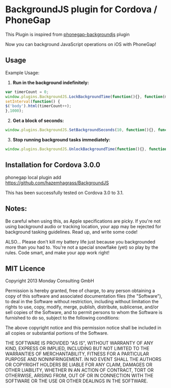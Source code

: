 # BackgroundJS plugin for Cordova / PhoneGap

This Plugin is inspired from [phonegap-backgroundjs](https://github.com/jocull/phonegap-backgroundjs) plugin

Now you can background JavaScript operations on iOS with PhoneGap!

## Usage

Example Usage: 

1. **Run in the background indefinitely:**

```js
var timerCount = 0;
window.plugins.BackgroundJS.LockBackgroundTime(function(){}, function(msg){console.log(msg);});
setInterval(function() {
$('body').html(timerCount++);
},1000);
```

2. **Get a block of seconds:**

```js
window.plugins.BackgroundJS.SetBackgroundSeconds(10, function(){}, function(msg){console.log(msg);});
```

3. **Stop running background tasks immediately:**

```js
window.plugins.BackgroundJS.UnlockBackgroundTime(function(){}, function(msg){console.log(msg);});
```

## Installation for Cordova 3.0.0

phonegap local plugin add https://github.com/hazemhagrass/BackgroundJS


This has been successfully tested on Cordova 3.0 to 3.1.


## Notes:
Be careful when using this, as Apple specifications are picky. If you're not using background audio or tracking location, your app may be rejected for background tasking guidelines. Read up, and write some code!

ALSO... Please don't kill my battery life just because you backgrounded more than you had to. You're not a special snowflake (yet) so play by the rules. Code smart, and make your app work right!

## MIT Licence

Copyright 2013 Monday Consulting GmbH

Permission is hereby granted, free of charge, to any person obtaining
a copy of this software and associated documentation files (the
"Software"), to deal in the Software without restriction, including
without limitation the rights to use, copy, modify, merge, publish,
distribute, sublicense, and/or sell copies of the Software, and to
permit persons to whom the Software is furnished to do so, subject to
the following conditions:

The above copyright notice and this permission notice shall be
included in all copies or substantial portions of the Software.

THE SOFTWARE IS PROVIDED "AS IS", WITHOUT WARRANTY OF ANY KIND,
EXPRESS OR IMPLIED, INCLUDING BUT NOT LIMITED TO THE WARRANTIES OF
MERCHANTABILITY, FITNESS FOR A PARTICULAR PURPOSE AND
NONINFRINGEMENT. IN NO EVENT SHALL THE AUTHORS OR COPYRIGHT HOLDERS BE
LIABLE FOR ANY CLAIM, DAMAGES OR OTHER LIABILITY, WHETHER IN AN ACTION
OF CONTRACT, TORT OR OTHERWISE, ARISING FROM, OUT OF OR IN CONNECTION
WITH THE SOFTWARE OR THE USE OR OTHER DEALINGS IN THE SOFTWARE.
